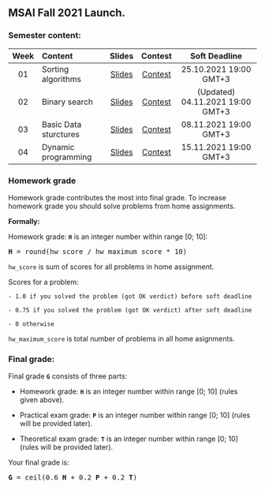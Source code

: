 ## MSAI Fall 2021 Launch.

### Semester content:

| Week   | Content                | Slides                                                                         | Contest                                                     | Soft Deadline          |
|:------:|:-----------------------|:------------------------------------------------------------------------------:|:-----------------------------------------------------------:|:----------------------:|
| 01     | Sorting algorithms     | [Slides](../master/week01_sorting_algorithms/MSAI.2021.Algo.W01.slides.pdf)    | [Contest](https://contest.yandex.ru/contest/29728/?lang=en) | 25.10.2021 19:00 GMT+3 |
| 02     | Binary search          | [Slides](../master/week02_binary_search/MSAI.2021.Algo.W02.slides.pdf)         | [Contest](https://contest.yandex.ru/contest/30878/?lang=en) | (Updated) 04.11.2021 19:00 GMT+3 |
| 03     | Basic Data sturctures  | [Slides](../master/week03_basic_data_structures/MSAI.2021.Algo.W03.slides.pdf) | [Contest](https://contest.yandex.ru/contest/31044/?lang=en) | 08.11.2021 19:00 GMT+3 |
| 04     | Dynamic programming    | [Slides](../master/week04_dynamic_programming/MSAI.2021.Algo.W04.slides.pdf)   | [Contest](https://contest.yandex.ru/contest/31229/?lang=en) | 15.11.2021 19:00 GMT+3 |
<!---                                                                                                                                                                          
| 05     | Knapsack problem       | [Slides](../master/week05_knapsack/MSAI.2021.Algo.W05.slides.pdf)              | [Contest](https://contest.yandex.ru/contest/<ID>/?lang=en)  | 22.11.2021 19:00 GMT+3 |
| 06     | KMP & Heap             | [Slides](../master/week06_kmp_heap/MSAI.2021.Algo.W06.slides.pdf)              | [Contest](https://contest.yandex.ru/contest/<ID>/?lang=en)  | 29.11.2021 19:00 GMT+3 |
| 07     | DFS & BFS              | [Slides](../master/week07_dfs_bfs/MSAI.2021.Algo.W07.slides.pdf)               | [Contest](https://contest.yandex.ru/contest/<ID>/?lang=en)  | 06.12.2021 19:00 GMT+3 |
| 08     | Shortest paths         | [Slides](../master/week08_shortest_paths/MSAI.2021.Algo.W08.slides.pdf)        | [Contest](https://contest.yandex.ru/contest/<ID>/?lang=en)  | 13.12.2021 19:00 GMT+3 |
| 09     | RSQ & RMQ              | [Slides](../master/week09_rsq_rmq/MSAI.2021.Algo.W09.slides.pdf)               | [Contest](https://contest.yandex.ru/contest/<ID>/?lang=en)  | 20.12.2021 19:00 GMT+3 |
| 10     | Hashing                | [Slides](../master/week10_hashing/MSAI.2021.Algo.W10.slides.pdf)               | [Contest](https://contest.yandex.ru/contest/<ID>/?lang=en)  | 27.12.2021 19:00 GMT+3 |
| 11     | Binary Search Tree     | [Slides](../master/week11_binary_search_tree/MSAI.2021.Algo.W11.slides.pdf)    | None                                                        | None                   |
--->

<!--- Strict deadline for all home assignments is 25.01.2021 20:00 GMT+3. --->

<!---
### Exams:

You will have **practical** and **theoretical** exams.

**Practical exam** problems and rules will be shared <date>. Strict deadline for practical exam submissions is <date>

Information about **theoretical exam** can be found [here](<link>).
--->

### Homework grade
Homework grade contributes the most into final grade. To increase homework grade you should solve problems from home assignments.

**Formally:**

Homework grade: **`H`** is an integer number within range [0; 10]:
<pre><b>H</b> = round(hw_score / hw_maximum_score * 10)</pre>

`hw_score` is sum of scores for all problems in home assignment.

Scores for a problem:

    - 1.0 if you solved the problem (got OK verdict) before soft deadline
    
    - 0.75 if you solved the problem (got OK verdict) after soft deadline
    
    - 0 otherwise

`hw_maximum_score` is total number of problems in all home asignments.


### Final grade:
Final grade **`G`** consists of three parts:

- Homework grade: **`H`** is an integer number within range [0; 10] (rules given above).

- Practical exam grade: **`P`** is an integer number within range [0; 10] (rules will be provided later).

- Theoretical exam grade: **`T`** is an integer number within range [0; 10] (rules will be provided later).

Your final grade is:
<pre><b>G</b> = ceil(0.6 <b>H</b> + 0.2 <b>P</b> + 0.2 <b>T</b>)</pre>
